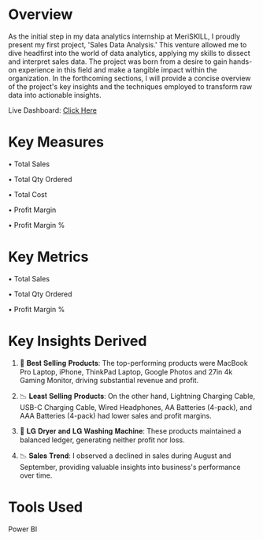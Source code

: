 # Overview
As the initial step in my data analytics internship at MeriSKILL, I proudly present my first project, 'Sales Data Analysis.' This venture allowed me to dive headfirst into the world of data analytics, applying my skills to dissect and interpret sales data. The project was born from a desire to gain hands-on experience in this field and make a tangible impact within the organization. In the forthcoming sections, I will provide a concise overview of the project's key insights and the techniques employed to transform raw data into actionable insights.

Live Dashboard: [Click Here](https://app.powerbi.com/view?r=eyJrIjoiZGFmYjkzMzAtMWE2My00YjQyLTk2YTctYmUxZWQzNWJkYWE4IiwidCI6ImM2ZTU0OWIzLTVmNDUtNDAzMi1hYWU5LWQ0MjQ0ZGM1YjJjNCJ9)

# Key Measures
• Total Sales

• Total Qty Ordered

• Total Cost

• Profit Margin

• Profit Margin %

# Key Metrics
• Total Sales

• Total Qty Ordered

• Profit Margin %

# Key Insights Derived
1. 🌟 𝐁𝐞𝐬𝐭 𝐒𝐞𝐥𝐥𝐢𝐧𝐠 𝐏𝐫𝐨𝐝𝐮𝐜𝐭𝐬: The top-performing products were MacBook Pro Laptop, iPhone, ThinkPad Laptop, Google Photos and 27in 4k Gaming Monitor, driving substantial revenue and profit.

2. 📉 𝐋𝐞𝐚𝐬𝐭 𝐒𝐞𝐥𝐥𝐢𝐧𝐠 𝐏𝐫𝐨𝐝𝐮𝐜𝐭𝐬: On the other hand, Lightning Charging Cable, USB-C Charging Cable, Wired Headphones, AA Batteries (4-pack), and AAA Batteries (4-pack) had lower sales and profit margins.

3. 🔄 𝐋𝐆 𝐃𝐫𝐲𝐞𝐫 𝐚𝐧𝐝 𝐋𝐆 𝐖𝐚𝐬𝐡𝐢𝐧𝐠 𝐌𝐚𝐜𝐡𝐢𝐧𝐞: These products maintained a balanced ledger, generating neither profit nor loss.

4. 📉 𝐒𝐚𝐥𝐞𝐬 𝐓𝐫𝐞𝐧𝐝: I observed a declined in sales during August and September, providing valuable insights into business's performance over time.

# Tools Used
Power BI

